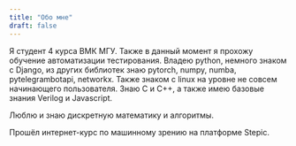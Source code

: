 ```yaml
---
title: "Обо мне"
draft: false
---
```

Я студент 4 курса ВМК МГУ. Также в данный момент я прохожу обучение автоматизации тестирования.
Владею python, немного знаком с Django, из других библиотек знаю pytorch, numpy, numba, pytelegrambotapi, networkx. Также знаком с linux на уровне не совсем начинающего пользователя. Знаю C и C++, а также имею базовые знания Verilog и Javascript.

Люблю и знаю дискретную математику и алгоритмы.

Прошёл интернет-курс по машинному зрению на платформе Stepic.
